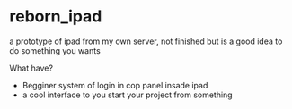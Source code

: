 # reborn_ipad
a prototype of ipad from my own server, not finished but is a good idea to do something you wants

What have?
  - Begginer system of login in cop panel insade ipad
  - a cool interface to you start your project from something
